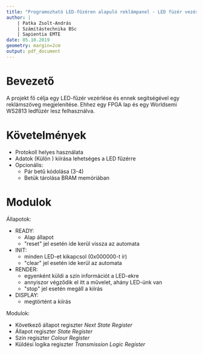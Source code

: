 ```yaml
---
title: "Programozható LED-fűzéren alapuló reklámpanel - LED füzér vezérlése, adatok kiírása"
author: |
	| Patka Zsolt-András
	| Számítástechnika BSc
	| Sapientia EMTE
date: 05.10.2019
geometry: margin=2cm
output: pdf_document
---
```


# Bevezető

A projekt fő célja egy LED-fűzér vezérlése és ennek segítségével egy reklámszöveg megjelenítése. Ehhez egy FPGA lap és egy Worldsemi WS2813 ledfűzér lesz felhasználva.

# Követelmények

 - Protokoll helyes használata
 - Adatok (Külön ) kiírása lehetséges a LED fűzérre
 - Opcionális: 
   - Pár betű kódolása (3-4)
   - Betük tárolása BRAM memóriában

# Modulok

Állapotok:

 - READY: 
   - Alap állapot
   - "reset" jel esetén ide kerül vissza az automata
 - INIT:
   - minden LED-et kikapcsol (0x000000-t ír)
   - "clear" jel esetén ide kerül az automata
 - RENDER:
   - egyenként küldi a szín információt a LED-ekre
   - annyiszor végződik el itt a művelet, ahány LED-ünk van
   - "stop" jel esetén megáll a kiírás
 - DISPLAY:
   - megtörtént a kiírás

Modulok:

 - Következő állapot regiszter *Next State Register*
 - Állapot regiszter *State Register*
 - Szín regiszter *Colour Register*
 - Küldési logika regiszter *Transmission Logic Register*